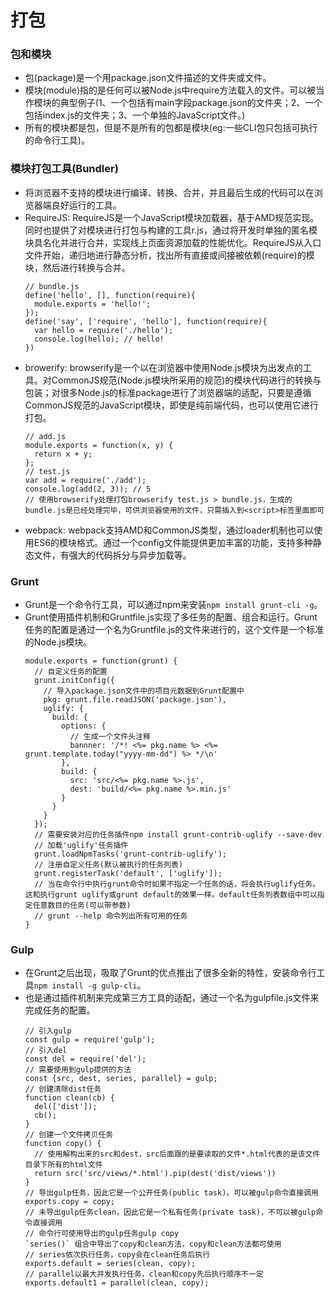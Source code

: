 # 打包

### 包和模块
  - 包(package)是一个用package.json文件描述的文件夹或文件。
  - 模块(module)指的是任何可以被Node.js中require方法载入的文件。可以被当作模块的典型例子(1、一个包括有main字段package.json的文件夹；2、一个包括index.js的文件夹；3、一个单独的JavaScript文件。)
  - 所有的模块都是包，但是不是所有的包都是模块(eg:一些CLI包只包括可执行的命令行工具)。

### 模块打包工具(Bundler)
  - 将浏览器不支持的模块进行编译、转换、合并，并且最后生成的代码可以在浏览器端良好运行的工具。
  - RequireJS: RequireJS是一个JavaScript模块加载器，基于AMD规范实现。同时也提供了对模块进行打包与构建的工具r.js，通过将开发时单独的匿名模块具名化并进行合并，实现线上页面资源加载的性能优化。RequireJS从入口文件开始，递归地进行静态分析，找出所有直接或间接被依赖(require)的模块，然后进行转换与合并。
    ```
    // bundle.js
    define('hello', [], function(require){
      module.exports = 'hello!';
    });
    define('say', ['require', 'hello'], function(require){
      var hello = require('./hello');
      console.log(hello); // hello!
    })
    ```
  - browerify: browserify是一个以在浏览器中使用Node.js模块为出发点的工具。对CommonJS规范(Node.js模块所采用的规范)的模块代码进行的转换与包装；对很多Node.js的标准package进行了浏览器端的适配，只要是遵循CommonJS规范的JavaScript模块，即使是纯前端代码，也可以使用它进行打包。
    ```
    // add.js
    module.exports = function(x, y) {
      return x + y;
    };
    // test.js
    var add = require('./add');
    console.log(add(2, 3)); // 5
    // 使用browserify处理打包browserify test.js > bundle.js，生成的bundle.js是已经处理完毕，可供浏览器使用的文件，只需插入到<script>标签里面即可
    ```
  - webpack:  webpack支持AMD和CommonJS类型，通过loader机制也可以使用ES6的模块格式。通过一个config文件能提供更加丰富的功能，支持多种静态文件，有强大的代码拆分与异步加载等。

### Grunt
  - Grunt是一个命令行工具，可以通过npm来安装`npm install grunt-cli -g`。
  - Grunt使用插件机制和Gruntfile.js实现了多任务的配置、组合和运行。Grunt任务的配置是通过一个名为Gruntfile.js的文件来进行的，这个文件是一个标准的Node.js模块。
    ```
    module.exports = function(grunt) {
      // 自定义任务的配置
      grunt.initConfig({
        // 导入package.json文件中的项目元数据到Grunt配置中
        pkg: grunt.file.readJSON('package.json'),
        uglify: {
          build: {
            options: {
              // 生成一个文件头注释
              bannner: '/*! <%= pkg.name %> <%= grunt.template.today("yyyy-mm-dd") %> */\n'
            },
            build: {
              src: 'src/<%= pkg.name %>.js',
              dest: 'build/<%= pkg.name %>.min.js'
            }
          }
        }
      });
      // 需要安装对应的任务插件npm install grunt-contrib-uglify --save-dev
      // 加载'uglify'任务插件
      grunt.loadNpmTasks('grunt-contrib-uglify');
      // 注册自定义任务(默认被执行的任务列表)
      grunt.registerTask('default', ['uglify']);
      // 当在命令行中执行grunt命令时如果不指定一个任务的话，将会执行uglify任务。这和执行grunt uglify或grunt default的效果一样。default任务列表数组中可以指定任意数目的任务(可以带参数)
      // grunt --help 命令列出所有可用的任务
    }
    ```

### Gulp
  - 在Grunt之后出现，吸取了Grunt的优点推出了很多全新的特性，安装命令行工具`npm install -g gulp-cli`。
  - 也是通过插件机制来完成第三方工具的适配，通过一个名为gulpfile.js文件来完成任务的配置。
    ```
    // 引入gulp
    const gulp = require('gulp');
    // 引入del
    const del = require('del');
    // 需要使用到gulp提供的方法
    const {src, dest, series, parallel} = gulp;
    // 创建清除dist任务
    function clean(cb) {
      del(['dist']);
      cb();
    }
    // 创建一个文件拷贝任务
    function copy() {
      // 使用解构出来的src和dest，src后面跟的是要读取的文件*.html代表的是该文件目录下所有的html文件 
      return src('src/views/*.html').pip(dest('dist/views'))
    }
    // 导出gulp任务，因此它是一个公开任务(public task)。可以被gulp命令直接调用
    exports.copy = copy;
    // 未导出gulp任务clean，因此它是一个私有任务(private task)，不可以被gulp命令直接调用
    // 命令行可使用导出的gulp任务gulp copy
    `series()` 组合中导出了copy和clean方法，copy和clean方法都可使用
    // series依次执行任务，copy会在clean任务后执行
    exports.default = series(clean, copy);
    // parallel以最大并发执行任务，clean和copy先后执行顺序不一定
    exports.default1 = parallel(clean, copy);
    ```
